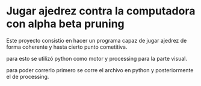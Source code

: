 # Jugar ajedrez contra la computadora con alpha beta pruning

Este proyecto consistio en hacer un programa capaz de jugar ajedrez de forma coherente y hasta cierto punto cometitiva.

para esto se utilizó python como motor y processing para la parte visual.

para poder correrlo primero se corre el archivo en python y posteriormente el de processing.
